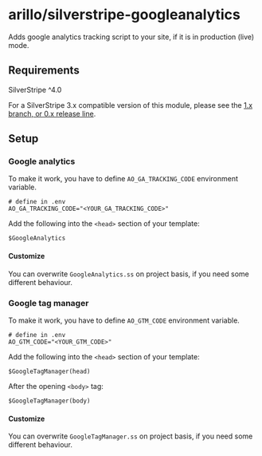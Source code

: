 # arillo/silverstripe-googleanalytics

Adds google analytics tracking script to your site, if it is in production (live) mode.

## Requirements

SilverStripe ^4.0

For a SilverStripe 3.x compatible version of this module, please see the [1.x branch, or 0.x release line](https://github.com/arillo/silverstripe-googleanalytics/tree/1.x).

## Setup

### Google analytics

To make it work, you have to define `AO_GA_TRACKING_CODE` environment variable.

```
# define in .env
AO_GA_TRACKING_CODE="<YOUR_GA_TRACKING_CODE>"
```

Add the following into the `<head>` section of your template:

```
$GoogleAnalytics
```

#### Customize

You can overwrite `GoogleAnalytics.ss` on project basis, if you need some different behaviour.

### Google tag manager

To make it work, you have to define `AO_GTM_CODE` environment variable.

```
# define in .env
AO_GTM_CODE="<YOUR_GTM_CODE>"
```

Add the following into the `<head>` section of your template:

```
$GoogleTagManager(head)
```

After the opening `<body>` tag:

```
$GoogleTagManager(body)
```

#### Customize

You can overwrite `GoogleTagManager.ss` on project basis, if you need some different behaviour.
